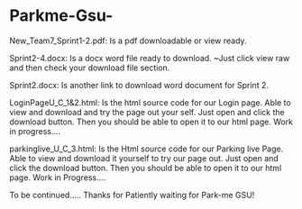 # Parkme-Gsu-


New_Team7_Sprint1-2.pdf: Is a pdf downloadable or view ready. 

Sprint2-4.docx: Is a docx word file ready to download.
~Just click view raw and then check your download file section.

Sprint2.docx: Is another link to download word document for Sprint 2.


LoginPageU_C_1&2.html: Is the html source code for our Login page.
Able to view and download and try the page out your self. Just open and click the download button. 
Then you should be able to open it to our html page.
Work in progress....


parkinglive_U_C_3.html: Is the Html source code for our Parking live Page. Able to view and
download it yourself to try our page out. Just open and click the download button. 
Then you should be able to open it to our html page.
Work in Progress....


To be continued.....
Thanks for Patiently waiting for Park-me GSU!
